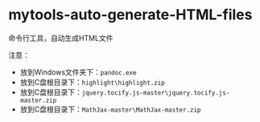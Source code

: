 # mytools-auto-generate-HTML-files

命令行工具，自动生成HTML文件

注意：
* 放到Windows文件夹下：`pandoc.exe`
* 放到C盘根目录下：`highlight\highlight.zip`
* 放到C盘根目录下：`jquery.tocify.js-master\jquery.tocify.js-master.zip`
* 放到C盘根目录下：`MathJax-master\MathJax-master.zip`

